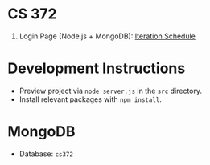 # CS 372
1. Login Page (Node.js + MongoDB): [Iteration Schedule](https://github.com/benstream/CS372/projects/1)

# Development Instructions
- Preview project via `node server.js` in the `src` directory.
- Install relevant packages with `npm install`.

# MongoDB
- Database: `cs372`
